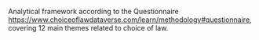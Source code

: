 Analytical framework according to the Questionnaire <https://www.choiceoflawdataverse.com/learn/methodology#questionnaire>, covering 12 main themes related to choice of law.
